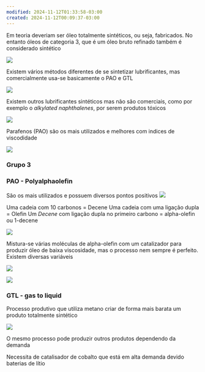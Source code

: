 ```yaml
---
modified: 2024-11-12T01:33:58-03:00
created: 2024-11-12T00:09:37-03:00
---
```

Em teoria deveriam ser óleo totalmente sintéticos, ou seja, fabricados. No entanto óleos de categoria 3, que é um óleo bruto refinado também é considerado sintético 

![](https://res.cloudinary.com/boloko/image/upload/f_auto/v1731382387/furushow7/image_zatgkh.png)

Existem vários métodos diferentes de se sintetizar lubrificantes, mas comercialmente usa-se basicamente o PAO e GTL

![](https://res.cloudinary.com/boloko/image/upload/f_auto/v1731384213/furushow7/image_kggo7i.png)


Existem outros lubrificantes sintéticos mas não são comerciais, como por exemplo o _alkylated naphthalenes_, por serem produtos tóxicos

![](https://res.cloudinary.com/boloko/image/upload/f_auto/v1731385053/furushow7/image_ldqd5p.png)


Parafenos (PAO) são os mais utilizados e melhores com indices de viscodidade 

![](https://res.cloudinary.com/boloko/image/upload/f_auto/v1731383862/furushow7/image_r11xkq.png)

### Grupo 3


### PAO - Polyalphaolefin

São os mais utilizados e possuem diversos pontos positivos
![](https://res.cloudinary.com/boloko/image/upload/f_auto/v1731385940/furushow7/image_wo014g.png)


Uma cadeia com 10 carbonos = Decene
Uma cadeia com uma ligação dupla = Olefin
Um _Decene_ com ligação dupla no primeiro carbono = alpha-olefin ou 1-decene

![](https://res.cloudinary.com/boloko/image/upload/f_auto/v1731385393/furushow7/image_rzsuz6.png)

Mistura-se várias moléculas de alpha-olefin com um catalizador para produzir óleo de baixa viscosidade, mas o processo nem sempre é perfeito. Existem diversas variáveis

![](https://res.cloudinary.com/boloko/image/upload/f_auto/v1731385806/furushow7/image_vwqqqt.png)



![](https://res.cloudinary.com/boloko/image/upload/f_auto/v1731382858/furushow7/image_wtwc9b.png)






### GTL - gas to liquid

Processo produtivo que utiliza metano criar de forma mais barata um produto totalmente sintético

![](https://res.cloudinary.com/boloko/image/upload/f_auto/v1731384425/furushow7/image_nsqokc.png)

O mesmo processo pode produzir outros produtos dependendo da demanda

Necessita de catalisador de cobalto que está em alta demanda devido baterias de lítio